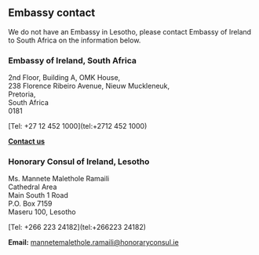 ## Embassy contact

We do not have an Embassy in Lesotho, please contact Embassy of Ireland to South Africa on the information below.

### Embassy of Ireland, South Africa

2nd Floor, Building A, OMK House,   
238 Florence Ribeiro Avenue, Nieuw Muckleneuk,   
Pretoria,   
South Africa   
0181

[Tel: +27 12 452 1000](tel:+2712 452 1000)

[**Contact us**](/en/southafrica/pretoria/contact/)

### Honorary Consul of Ireland, Lesotho

Ms. Mannete Malethole Ramaili   
Cathedral Area   
Main South 1 Road   
P.O. Box 7159   
Maseru 100, Lesotho

[Tel: +266 223 24182](tel:+266223 24182)

**Email:** [mannetemalethole.ramaili@honoraryconsul.ie](mailto:mannetemalethole.ramaili@honoraryconsul.ie)